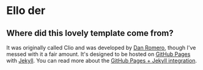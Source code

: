 # Ello der

## Where did this lovely template come from?
It was originally called Clio and was developed by [Dan Romero](https://danromero.org), though I've messed with it a fair amount. It's designed to be hosted on [GitHub Pages](https://pages.github.com) with [Jekyll](https://jekyllrb.com). You can read more about the [GitHub Pages + Jekyll integration](https://help.github.com/en/github/working-with-github-pages/setting-up-a-github-pages-site-with-jekyll).